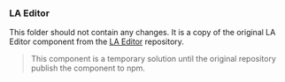 ### LA Editor

This folder should not contain any changes. It is a copy of the original LA Editor component from the [LA Editor](https://github.com/learn-anything/la-editor) repository.

> This component is a temporary solution until the original repository publish the component to npm.
